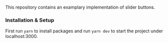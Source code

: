 This repository contains an examplary implementation of slider buttons.

### Installation & Setup
First run `yarn` to install packages and run `yarn dev` to start the project under localhost:3000.
